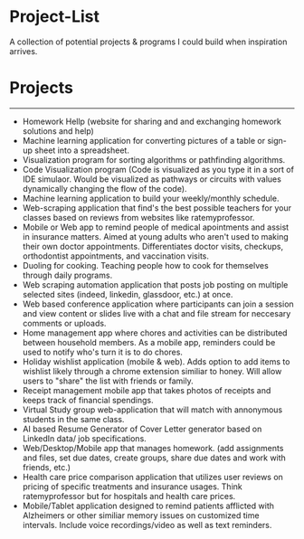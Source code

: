 # Project-List
A collection of potential projects &amp; programs I could build when inspiration arrives.


# Projects
-------------------------------------
- Homework Hellp (website for sharing and and exchanging homework solutions and help)
- Machine learning application for converting pictures of a table or sign-up sheet into a spreadsheet.
- Visualization program for sorting algorithms or pathfinding algorithms.
- Code Visualization program (Code is visualized as you type it in a sort of IDE simulaor. Would be visualized as pathways or circuits with values dynamically changing the flow of the code).
- Machine learning application to build your weekly/monthly schedule.
- Web-scraping application that find's the best possible teachers for your classes based on reviews from websites like ratemyprofessor.
- Mobile or Web app to remind people of medical apointments and assist in insurance matters. Aimed at young adults who aren't used to making their own doctor appointments. Differentiates doctor visits, checkups, orthodontist appointments, and vaccination visits.
- Duoling for cooking. Teaching people how to cook for themselves through daily programs.
- Web scraping automation application that posts job posting on multiple selected sites (indeed, linkedin, glassdoor, etc.) at once.
- Web based conference application where participants can join a session and view content or slides live with a chat and file stream for neccesary comments or uploads.
- Home management app where chores and activities can be distributed between household members. As a mobile app, reminders could be used to notify who's turn it is to do chores.
- Holiday wishlist application (mobile & web). Adds option to add items to wishlist likely through a chrome extension similiar to honey. Will allow users to "share" the list with friends or family. 
- Receipt management mobile app that takes photos of receipts and keeps track of financial spendings.
- Virtual Study group web-application that will match with annonymous students in the same class.
- AI based Resume Generator of Cover Letter generator based on LinkedIn data/ job specifications.
- Web/Desktop/Mobile app that manages homework. (add assignments and files, set due dates, create groups, share due dates and work with friends, etc.)
- Health care price comparison application that utilizes user reviews on pricing of specific treatments and insurance usages. Think ratemyprofessor but for hospitals and health care prices.
- Mobile/Tablet application designed to remind patients afflicted with Alzheimers or other similiar memory issues on customized time intervals. Include voice recordings/video as well as text reminders.

